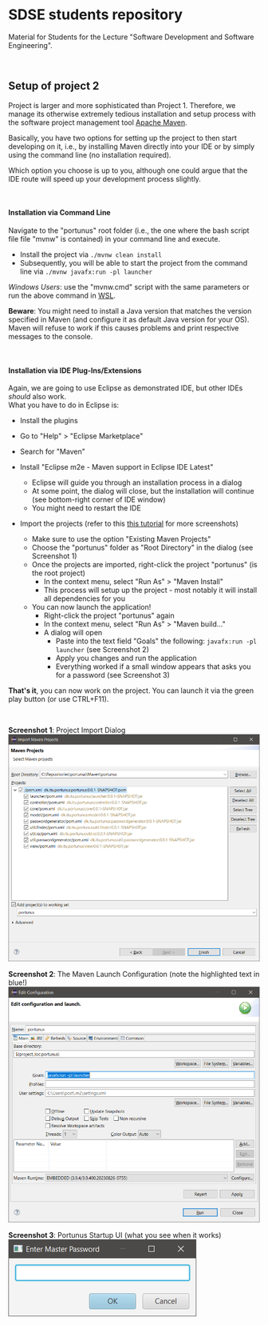 # SDSE students repository
Material for Students for the Lecture "Software Development and Software Engineering".

&nbsp;

## Setup of project 2
Project is larger and more sophisticated than Project 1.
Therefore, we manage its otherwise extremely tedious installation and setup process with the software project management tool [Apache Maven](https://maven.apache.org/).

Basically, you have two options for setting up the project to then start developing on it, i.e., by installing Maven directly into your IDE or by simply using the command line (no installation required).

Which option you choose is up to you, although one could argue that the IDE route will speed up your development process slightly.

&nbsp;

#### Installation via Command Line

Navigate to the "portunus" root folder (i.e., the one where the bash script file file "mvnw" is contained) in your command line and execute.

- Install the project via `./mvnw clean install`
- Subsequently, you will be able to start the project from the command line via
`./mvnw javafx:run -pl launcher`

*Windows Users*: use the "mvnw.cmd" script with the same parameters or run the above command in [WSL](https://learn.microsoft.com/en-us/windows/wsl/about).

**Beware**: You might need to install a Java version that matches the version specified in Maven (and configure it as default Java version for your OS).
Maven will refuse to work if this causes problems and print respective messages to the console.

&nbsp;

#### Installation via IDE Plug-Ins/Extensions

Again, we are going to use Eclipse as demonstrated IDE, but other IDEs *should* also work.  
What you have to do in Eclipse is:

- Install the plugins
 - Go to "Help" > "Eclipse Marketplace"
 - Search for "Maven"
 - Install "Eclipse m2e - Maven support in Eclipse IDE Latest"
   - Eclipse will guide you through an installation process in a dialog
   - At some point, the dialog will close, but the installation will continue (see bottom-right corner of IDE window)
   - You might need to restart the IDE

- Import the projects (refer to this [this tutorial](https://www.lagomframework.com/documentation/1.6.x/java/EclipseMavenInt.html) for more screenshots)
  - Make sure to use the option "Existing Maven Projects"
  - Choose the "portunus" folder as "Root Directory" in the dialog (see Screenshot 1)
  - Once the projects are imported, right-click the project "portunus" (is the root project)
    - In the context menu, select "Run As" > "Maven Install"
    - This process will setup up the project - most notably it will install all dependencies for you
  - You can now launch the application!
    - Right-click the project "portunus" again
    - In the context menu, select "Run As" > "Maven build..."
    - A dialog will open
      - Paste into the text field "Goals" the following: `javafx:run -pl launcher` (see Screenshot 2)
      - Apply you changes and run the application
      - Everything worked if a small window appears that asks you for a password (see Screenshot 3)

**That's it**, you can now work on the project.
You can launch it via the green play button (or use CTRL+F11).

&nbsp;

**Screenshot 1**: Project Import Dialog  
![s](ReadMe/import-dialog.png?raw=true)

**Screenshot 2**: The Maven Launch Configuration (note the highlighted text in blue!)  
![s](ReadMe/run-configuration.png?raw=true)

**Screenshot 3**: Portunus Startup UI (what you see when it works)  
![s](ReadMe/portunus-startup.png?raw=true)
